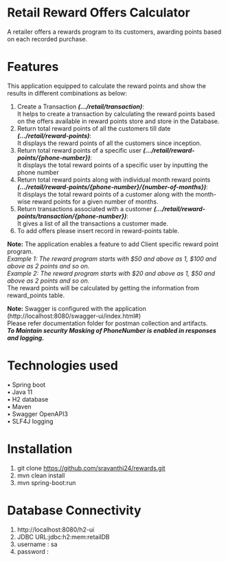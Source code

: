 # Retail Reward Offers Calculator
A retailer offers a rewards program to its customers, awarding points based on each recorded purchase.
 
# Features
This application equipped to calculate the reward points and show the results in different combinations as below:
1.	Create a Transaction <b><i>(…/retail/transaction)</i></b>:<br>
It helps to create a transaction by calculating the reward points based on the offers available in reward points store and store in the Database.
2.	Return total reward points of all the customers till date <b><i>(…/retail/reward-points)</i></b>:<br>
	It displays the reward points of all the customers since inception.
3.	Return total reward points of a specific user <b><i>(…/retail/reward-points/{phone-number})</i></b>:<br>
	It displays the total reward points of a specific user by inputting the phone number
4.	Return total reward points along with individual month reward points <b><i>(…/retail/reward-points/{phone-number}/{number-of-months})</i></b>:<br>
	It displays the total reward points of a customer along with the month-wise reward points for a given number of months.
5.	Return transactions associated with a customer <b><i>(…/retail/reward-points/transaction/{phone-number})</i></b>:<br>
	It gives a list of all the transactions a customer made.
6.	To add offers please insert record in reward-points table.

<b>Note:</b> The application enables a feature to add Client specific reward point program. <br>
<i>Example 1: The reward program starts with $50 and above as 1, $100 and above as 2 points and so on.<br>
Example 2: The reward program starts with $20 and above as 1, $50 and above as 2 points and so on.</i><br>
The reward points will be calculated by getting the information from reward_points table.

<b>Note:</b> Swagger is configured with the application (http://localhost:8080/swagger-ui/index.html#) <br>
Please refer documentation folder for postman collection and artifacts.<br>
<b><i>To Maintain security Masking of PhoneNumber is enabled in responses and logging.</i></b>

# Technologies used
•	Spring boot <br>
•	Java 11 <br>
•	H2 database<br>
•	Maven<br>
•	Swagger OpenAPI3<br>
•	SLF4J logging<br>

# Installation
1.	git clone https://github.com/sravanthi24/rewards.git
2.	mvn clean install
3.	mvn spring-boot:run

# Database Connectivity
1.  http://localhost:8080/h2-ui
2.  JDBC URL:jdbc:h2:mem:retailDB
3.  username : sa
4.  password :
